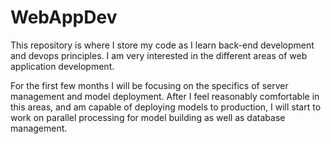# WebAppDev

This repository is where I store my code as I learn back-end development and devops principles. I am very interested in the different areas of web application development.

For the first few months I will be focusing on the specifics of server management and model deployment. After I feel reasonably comfortable in this areas, and am capable of deploying models to production, I will start to work on parallel processing for model building as well as database management.
